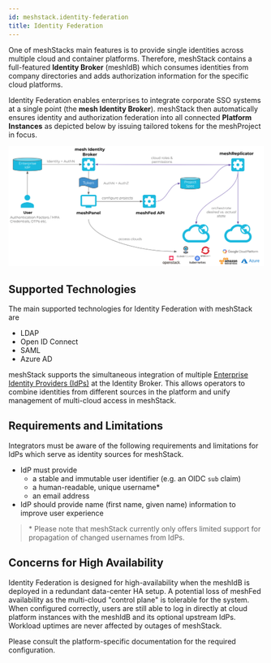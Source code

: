 ```yaml
---
id: meshstack.identity-federation
title: Identity Federation
---
```


One of meshStacks main features is to provide single identities across multiple cloud and container platforms. Therefore, meshStack contains a full-featured **Identity Broker** (meshIdB) which consumes identities from company directories and adds authorization information for the specific cloud platforms.

Identity Federation enables enterprises to integrate corporate SSO systems at a single point (the **mesh Identity Broker**). meshStack then automatically ensures identity and authorization federation into all connected **Platform Instances** as depicted below by issuing tailored tokens for the meshProject in focus.

![meshStack SSO architecture](./assets/sso-architecture.png)

## Supported Technologies

The main supported technologies for Identity Federation with meshStack are

- LDAP
- Open ID Connect
- SAML
- Azure AD

meshStack supports the simultaneous integration of multiple [Enterprise Identity Providers (IdPs)](https://en.wikipedia.org/wiki/Identity_provider) at the Identity Broker. This allows operators to combine identities from different sources in the platform and unify management of multi-cloud access in meshStack.

## Requirements and Limitations

Integrators must be aware of the following requirements and limitations for IdPs which serve as identity sources for meshStack.

- IdP must provide
  - a stable and immutable user identifier (e.g. an OIDC `sub` claim)
  - a human-readable, unique username*
  - an email address
- IdP should provide name (first name, given name) information to improve user experience

> \* Please note that meshStack currently only offers limited support for propagation of changed usernames from IdPs.

## Concerns for High Availability

Identity Federation is designed for high-availability when the meshIdB is deployed in a redundant data-center HA setup. A potential loss of meshFed availability as the multi-cloud "control plane" is tolerable for the system. When configured correctly, users are still able to log in directly at cloud platform instances with the meshIdB and its optional upstream IdPs. Workload uptimes are never affected by outages of meshStack.

Please consult the platform-specific documentation for the required configuration.
